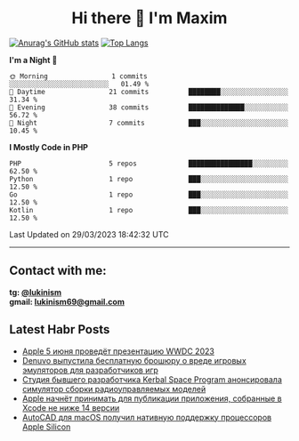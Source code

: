 ## <h1 align="center">Hi there 👋 I'm Maxim</h1>

[![Anurag's GitHub stats](https://github-readme-stats.vercel.app/api?username=lukinism)](https://github.com/anuraghazra/github-readme-stats) [![Top Langs](https://github-readme-stats.vercel.app/api/top-langs/?username=lukinism)](https://github.com/anuraghazra/github-readme-stats)

<!--START_SECTION:waka-->
**I'm a Night 🦉** 

```text
🌞 Morning                1 commits           ░░░░░░░░░░░░░░░░░░░░░░░░░   01.49 % 
🌆 Daytime                21 commits          ████████░░░░░░░░░░░░░░░░░   31.34 % 
🌃 Evening                38 commits          ██████████████░░░░░░░░░░░   56.72 % 
🌙 Night                  7 commits           ███░░░░░░░░░░░░░░░░░░░░░░   10.45 % 
```


**I Mostly Code in PHP** 

```text
PHP                      5 repos             ████████████████░░░░░░░░░   62.50 % 
Python                   1 repo              ███░░░░░░░░░░░░░░░░░░░░░░   12.50 % 
Go                       1 repo              ███░░░░░░░░░░░░░░░░░░░░░░   12.50 % 
Kotlin                   1 repo              ███░░░░░░░░░░░░░░░░░░░░░░   12.50 % 
```




 Last Updated on 29/03/2023 18:42:32 UTC
<!--END_SECTION:waka-->
___
## Contact with me:
**tg: [@lukinism](https://t.me/lukinism)  
gmail: lukinism69@gmail.com**

## Latest Habr Posts
<!-- BLOG-POST-LIST:START -->
- [Apple 5 июня проведёт презентацию WWDC 2023](https://habr.com/ru/post/725740/)
- [Denuvo выпустила бесплатную брошюру о вреде игровых эмуляторов для разработчиков игр](https://habr.com/ru/post/725738/)
- [Студия бывшего разработчика Kerbal Space Program анонсировала симулятор сборки радиоуправляемых моделей](https://habr.com/ru/post/725614/)
- [Apple начнёт принимать для публикации приложения, собранные в Xcode не ниже 14 версии](https://habr.com/ru/post/725594/)
- [AutoCAD для macOS получил нативную поддержку процессоров Apple Silicon](https://habr.com/ru/post/725572/)
<!-- BLOG-POST-LIST:END -->
